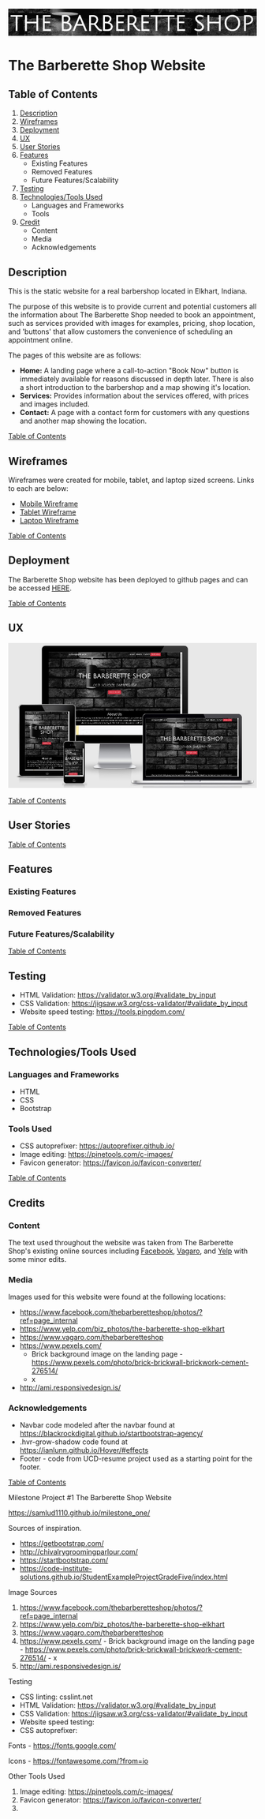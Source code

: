 <a name="top"></a>

![The Barberette Shop](assets/images/barberette_title.jpg)

# **The Barberette Shop Website**
## Table of Contents
1. [Description](#description)
2. [Wireframes](#wireframes)
3. [Deployment](#deployment)
4. [UX](#ux)
5. [User Stories](#stories)
6. [Features](#features)
   - Existing Features
   - Removed Features
   - Future Features/Scalability
7. [Testing](#testing)
8. [Technologies/Tools Used](#tools)
   - Languages and Frameworks
   - Tools
9. [Credit](#credit)
   - Content
   - Media
   - Acknowledgements

<a name="description"></a>

## **Description**
This is the static website for a real barbershop located in Elkhart, Indiana.

The purpose of this website is to provide current and potential customers all the information about The Barberette Shop needed to book an appointment, such as services provided with images for examples, pricing, shop location, and 'buttons' that allow customers the convenience of scheduling an appointment online.

The pages of this website are as follows:
- **Home:** A landing page where a call-to-action "Book Now" button is immediately available for reasons discussed in depth later. There is also a short introduction to the barbershop and a map showing it's location.
- **Services:** Provides information about the services offered, with prices and images included. 
- **Contact:** A page with a contact form for customers with any questions and another map showing the location.

[Table of Contents](#top)
<a name="wireframes"></a>

## **Wireframes**
Wireframes were created for mobile, tablet, and laptop sized screens. Links to each are below:
- [Mobile Wireframe](assets/wireframes/barberette_wire_mobile.pdf)
- [Tablet Wireframe](assets/wireframes/barberette_wire_tablet.pdf)
- [Laptop Wireframe](assets/wireframes/barberette_wire_largescreen.pdf)

[Table of Contents](#top)
<a name="deployment"></a>

## **Deployment**
The Barberette Shop website has been deployed to github pages and can be accessed [HERE](https://samlud1110.github.io/milestone_one/).

[Table of Contents](#top)
<a name="ux"></a>

## **UX**
![Responsive Design](assets/images/responsive_devices.jpg)


[Table of Contents](#top)
<a name="stories"></a>

## **User Stories**

[Table of Contents](#top)
<a name="features"></a>

## **Features**
  ### Existing Features
  ### Removed Features
  ### Future Features/Scalability

[Table of Contents](#top)
<a name="testing"></a>

## **Testing**
- HTML Validation: https://validator.w3.org/#validate_by_input 
- CSS Validation: https://jigsaw.w3.org/css-validator/#validate_by_input 
- Website speed testing: https://tools.pingdom.com/ 

[Table of Contents](#top)
<a name="tools"></a>

## **Technologies/Tools Used**
  ### Languages and Frameworks
  - HTML
  - CSS
  - Bootstrap
  ### Tools Used
  - CSS autoprefixer: https://autoprefixer.github.io/
  - Image editing: https://pinetools.com/c-images/
  - Favicon generator: https://favicon.io/favicon-converter/

[Table of Contents](#top)
<a name="credit"></a>

## **Credits**
  ### Content
  The text used throughout the website was taken from The Barberette Shop's existing online sources including [Facebook](https://www.facebook.com/thebarberetteshop), [Vagaro](https://www.vagaro.com/thebarberetteshop), and [Yelp](https://www.yelp.com/biz/the-barberette-shop-elkhart) with some minor edits.
  ### Media
  Images used for this website were found at the following locations:
  - https://www.facebook.com/thebarberetteshop/photos/?ref=page_internal
  - https://www.yelp.com/biz_photos/the-barberette-shop-elkhart 
  - https://www.vagaro.com/thebarberetteshop 
  - https://www.pexels.com/ 
    - Brick background image on the landing page - https://www.pexels.com/photo/brick-brickwall-brickwork-cement-276514/ 
    - x
  - http://ami.responsivedesign.is/

  ### Acknowledgements
  - Navbar code modeled after the navbar found at https://blackrockdigital.github.io/startbootstrap-agency/
  - .hvr-grow-shadow code found at https://ianlunn.github.io/Hover/#effects
  - Footer - code from UCD-resume project used as a starting point for the footer.

[Table of Contents](#top)

Milestone Project #1
The Barberette Shop Website



https://samlud1110.github.io/milestone_one/

Sources of inspiration.
  - https://getbootstrap.com/ 
  - http://chivalrygroomingparlour.com/
  - https://startbootstrap.com/ 
  - https://code-institute-solutions.github.io/StudentExampleProjectGradeFive/index.html 
   
  
Image Sources
  1. https://www.facebook.com/thebarberetteshop/photos/?ref=page_internal
  2. https://www.yelp.com/biz_photos/the-barberette-shop-elkhart 
  3. https://www.vagaro.com/thebarberetteshop 
  4. https://www.pexels.com/ 
    - Brick background image on the landing page - https://www.pexels.com/photo/brick-brickwall-brickwork-cement-276514/ 
    - x
  5. http://ami.responsivedesign.is/

Testing
  - CSS linting: csslint.net
  - HTML Validation: https://validator.w3.org/#validate_by_input 
  - CSS Validation: https://jigsaw.w3.org/css-validator/#validate_by_input 
  - Website speed testing: 
  - CSS autoprefixer:


Fonts - https://fonts.google.com/ 

Icons - https://fontawesome.com/?from=io 



Other Tools Used
 1. Image editing: https://pinetools.com/c-images/
 2. Favicon generator: https://favicon.io/favicon-converter/
 3. 


 